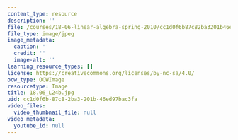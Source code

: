 ```yaml
---
content_type: resource
description: ''
file: /courses/18-06-linear-algebra-spring-2010/cc1d0f6b87c82ba3201b46ed97bac3fa_18.06_L24b.jpg
file_type: image/jpeg
image_metadata:
  caption: ''
  credit: ''
  image-alt: ''
learning_resource_types: []
license: https://creativecommons.org/licenses/by-nc-sa/4.0/
ocw_type: OCWImage
resourcetype: Image
title: 18.06_L24b.jpg
uid: cc1d0f6b-87c8-2ba3-201b-46ed97bac3fa
video_files:
  video_thumbnail_file: null
video_metadata:
  youtube_id: null
---
```

